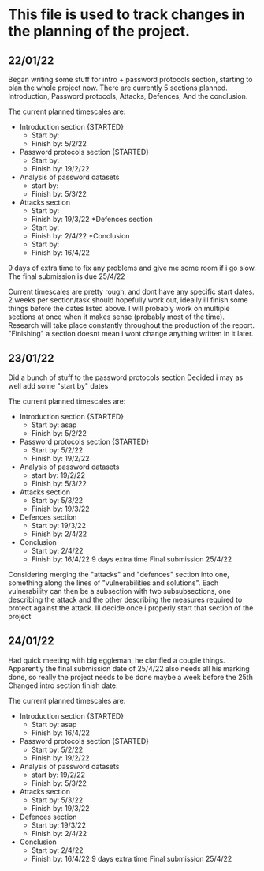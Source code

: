 # This file is used to track changes in the planning of the project.

## 22/01/22
Began writing some stuff for intro + password protocols section, starting to plan the whole project now.
There are currently 5 sections planned. Introduction, Password protocols, Attacks, Defences, And the conclusion.

The current planned timescales are:

* Introduction section {STARTED}
  * Start by:
  * Finish by: 5/2/22
* Password protocols section {STARTED}
  * Start by:
  * Finish by: 19/2/22
* Analysis of password datasets
  * start by:
  * Finish by: 5/3/22
* Attacks section
  * Start by:
  * Finish by: 19/3/22
*Defences section
  * Start by:
  * Finish by: 2/4/22
*Conclusion
  * Start by:
  * Finish by: 16/4/22

9 days of extra time to fix any problems and give me some room if i go slow.
The final submission is due 25/4/22

Current timescales are pretty rough, and dont have any specific start dates.
2 weeks per section/task should hopefully work out, ideally ill finish some things before the dates listed above.
I will probably work on multiple sections at once when it makes sense (probably most of the time).
Research will take place constantly throughout the production of the report.
"Finishing" a section doesnt mean i wont change anything written in it later.



## 23/01/22
Did a bunch of stuff to the password protocols section
Decided i may as well add some "start by" dates

The current planned timescales are:
* Introduction section {STARTED}
  * Start by: asap
  * Finish by: 5/2/22
* Password protocols section {STARTED}
  * Start by: 5/2/22
  * Finish by: 19/2/22
* Analysis of password datasets
  * start by: 19/2/22
  * Finish by: 5/3/22
* Attacks section
  * Start by: 5/3/22
  * Finish by: 19/3/22
* Defences section
  * Start by: 19/3/22
  * Finish by: 2/4/22
* Conclusion
  * Start by: 2/4/22
  * Finish by: 16/4/22
9 days extra time
Final submission 25/4/22

Considering merging the "attacks" and "defences" section into one, something along the lines of "vulnerabilities and solutions".
Each vulnerability can then be a subsection with two subsubsections, one describing the attack and the other describing the measures required to protect against the attack.
Ill decide once i properly start that section of the project



## 24/01/22
Had quick meeting with big eggleman, he clarified a couple things.
Apparently the final submission date of 25/4/22 also needs all his marking done, so really the project needs to be done maybe a week before the 25th
Changed intro section finish date.

The current planned timescales are:
* Introduction section {STARTED}
  * Start by: asap
  * Finish by: 16/4/22
* Password protocols section {STARTED}
  * Start by: 5/2/22
  * Finish by: 19/2/22
* Analysis of password datasets
  * start by: 19/2/22
  * Finish by: 5/3/22
* Attacks section
  * Start by: 5/3/22
  * Finish by: 19/3/22
* Defences section
  * Start by: 19/3/22
  * Finish by: 2/4/22
* Conclusion
  * Start by: 2/4/22
  * Finish by: 16/4/22
9 days extra time
Final submission 25/4/22
